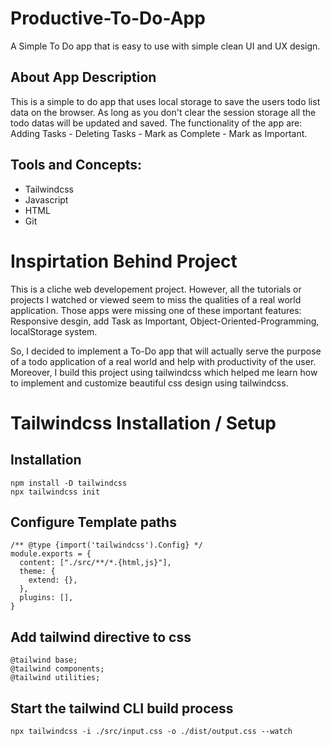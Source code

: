 # Productive-To-Do-App
A Simple To Do app that is easy to use with simple clean UI and UX design.

## About App Description
This is a simple to do app that uses local storage to save the users todo list data on the browser. As long as you don't clear the session storage all the todo datas will be updated and saved.
The functionality of the app are: Adding Tasks - Deleting Tasks - Mark as Complete - Mark as Important.

## Tools and Concepts: 
- Tailwindcss
- Javascript
- HTML
- Git

# Inspirtation Behind Project
This is a cliche web developement project. However, all the tutorials or projects I watched or viewed seem to miss the qualities of a real world application. Those apps were missing one of these important features: Responsive desgin, add Task as Important, Object-Oriented-Programming, localStorage system.

So, I decided to implement a To-Do app that will actually serve the purpose of a todo application of a real world and help with productivity of the user. Moreover, I build this project using tailwindcss which helped me learn how to implement and customize beautiful css design using tailwindcss.

# Tailwindcss Installation / Setup 

## Installation
```
npm install -D tailwindcss
npx tailwindcss init
```

## Configure Template paths
```
/** @type {import('tailwindcss').Config} */
module.exports = {
  content: ["./src/**/*.{html,js}"],
  theme: {
    extend: {},
  },
  plugins: [],
}
```
## Add tailwind directive to css
```
@tailwind base;
@tailwind components;
@tailwind utilities;
```

## Start the tailwind CLI build process
```
npx tailwindcss -i ./src/input.css -o ./dist/output.css --watch
```
